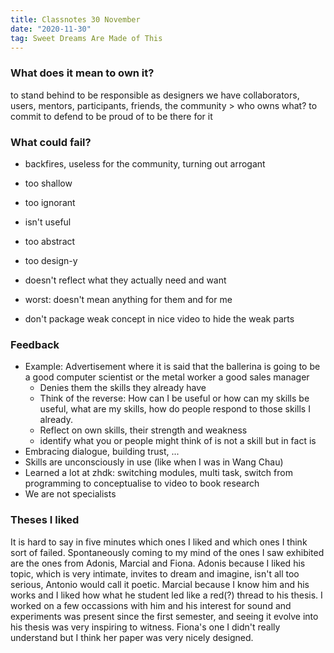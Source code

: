 ```yaml
---
title: Classnotes 30 November
date: "2020-11-30"
tag: Sweet Dreams Are Made of This
---
```


### What does it mean to own it?
to stand behind
to be responsible
as designers we have collaborators, users, mentors, participants, friends, the community > who owns what?
to commit
to defend
to be proud of
to be there for it


### What could fail?
- backfires, useless for the community, turning out arrogant
- too shallow
- too ignorant
- isn't useful
- too abstract
- too design-y
- doesn't reflect what they actually need and want
- worst: doesn't mean anything for them and for me

- don't package weak concept in nice video to hide the weak parts

### Feedback
- Example: Advertisement where it is said that the ballerina is going to be a good computer scientist or the metal worker a good sales manager
	- Denies them the skills they already have
	- Think of the reverse: How can I be useful or how can my skills be useful, what are my skills, how do people respond to those skills I already.
	- Reflect on own skills, their strength and weakness
	- identify what you or people might think of is not a skill but in fact is
- Embracing dialogue, building trust, ...
- Skills are unconsciously in use (like when I was in Wang Chau)
- Learned a lot at zhdk: switching modules, multi task, switch from programming to conceptualise to video to book research
- We are not specialists

### Theses I liked
It is hard to say in five minutes which ones I liked and which ones I think sort of failed. Spontaneously coming to my mind of the ones I saw exhibited are the ones from Adonis, Marcial and Fiona. Adonis because I liked his topic, which is very intimate, invites to dream and imagine, isn't all too serious, Antonio would call it poetic. Marcial because I know him and his works and I liked how what he student led like a red(?) thread to his thesis. I worked on a few occassions with him and his interest for sound and experiments was present since the first semester, and seeing it evolve into his thesis was very inspiring to witness. Fiona's one I didn't really understand but I think her paper was very nicely designed.
